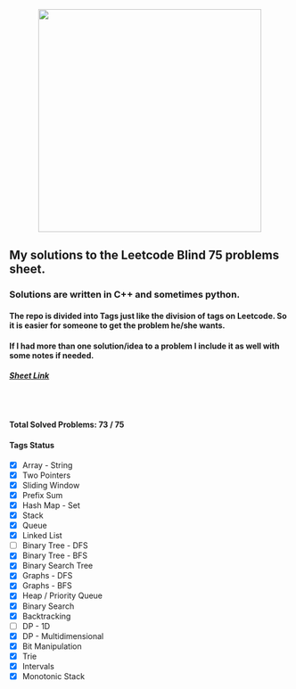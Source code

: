 <img src = "https://d112y698adiu2z.cloudfront.net/photos/production/software_photos/001/788/475/datas/original.png" style = "display: block; width: 400px; margin: auto;">

## My solutions to the Leetcode Blind 75 problems sheet.

### Solutions are written in C++ and sometimes python. 
#### The repo is divided into Tags just like the division of tags on Leetcode. So it is easier for someone to get the problem he/she wants. 
#### If I had more than one solution/idea to a problem I include it as well with some notes if needed. 
##### [Sheet Link](https://leetcode.com/studyplan/leetcode-75/)

<br>
<br>

<b>Total Solved Problems: 73 / 75 </b>

#### Tags Status


- [X] Array - String
- [x] Two Pointers
- [X] Sliding Window
- [X] Prefix Sum
- [X] Hash Map - Set
- [X] Stack
- [X] Queue
- [X] Linked List
- [ ] Binary Tree - DFS
- [X] Binary Tree - BFS
- [X] Binary Search Tree
- [X] Graphs - DFS
- [X] Graphs - BFS
- [X] Heap / Priority Queue
- [X] Binary Search
- [X] Backtracking
- [ ] DP - 1D
- [X] DP - Multidimensional
- [X] Bit Manipulation
- [X] Trie
- [X] Intervals
- [X] Monotonic Stack
